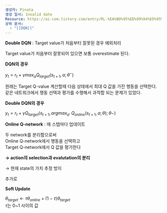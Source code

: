```yaml
---
생성자: Pinata
생성 일시: Invalid date
Resource: https://ai-com.tistory.com/entry/RL-%EA%B0%95%ED%99%94%ED%95%99%EC%8A%B5-%EC%95%8C%EA%B3%A0%EB%A6%AC%EC%A6%98-2-Double-DQN
상위 문서:
  - "[[DQN]]"
---
```

**Double DQN** : Target value가 처음부터 잘못된 경우 예외처리

Target value가 처음부터 잘못되어 있으면 보통 overestimate 된다.

  

**DQN의 경우**

$y_t = r_t + \gamma max_a Q_{target}(s_{t+1}, a; \theta^-)$

원래는 Target Q-value 계산할때 다음 상태에서 최대 Q 값을 가진 행동을 선택한다.  
같은 네트워크에서 행동 선택과 평가를 수행해서 과적합 되는 문제가 있었다.  

  

**Double DQN의 경우**

$y_t = r_t + \gamma Q_{target}(s_{t+1}, argmax_{a'}~ Q_{online}(s_{t+1}, a; \theta); \theta-)$

  

**Online Q-network** : 매 스탭마다 업데이트

두 network를 분리함으로써  
Online Q-network에서 행동을 선택하고  
Target Q-network에서 Q 값을 평가한다  

**→ action의 selection과 evalutation의 분리**

→ 현재 state의 가치 추정 방지

  

추가로

**Soft Update**

$\theta_{target} ←\tau\theta_{online} + (1-\tau)\theta_{target}$  
$\tau$는 0~1 사이의 값